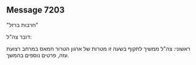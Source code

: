 ## Message 7203

"חרבות ברזל"

דובר צה"ל: 

ראשוני: צה"ל ממשיך לתקוף בשעה זו מטרות של ארגון הטרור חמאס במרחב רצועת עזה, פרטים נוספים בהמשך.

